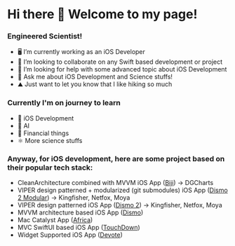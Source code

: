 # Hi there 👋 Welcome to my page!

### Engineered Scientist!
- 🖥 I’m currently working as an iOS Developer
- 🤝 I’m looking to collaborate on any Swift based development or project
- 🤔 I’m looking for help with some advanced topic about iOS Development
- 💬 Ask me about iOS Development and Science stuffs!
- ⛰ Just want to let you know that I like hiking so much


### Currently I'm on journey to learn
- 🍎 iOS Development
- 🧠 AI
- 🤑 Financial things
- ⚛ More science stuffs

### Anyway, for iOS development, here are some project based on their popular tech stack:
- CleanArchitecture combined with MVVM iOS App ([Biji](https://github.com/oddesa/Fintech-CleanArchitecture-MVVM)) -> DGCharts
- VIPER design patterned + modularized (git submodules) iOS App ([Dismo 2 Modular](https://github.com/oddesa/Dismo-2-Modular)) -> Kingfisher, Netfox, Moya
- VIPER design patterned iOS App ([Dismo 2](https://github.com/oddesa/Dismo-2)) -> Kingfisher, Netfox, Moya
- MVVM architecture based iOS App ([Dismo](https://github.com/oddesa/Dismo)) 
- Mac Catalyst App ([Africa](https://github.com/oddesa/Africa)) 
- MVC SwiftUI based iOS App ([TouchDown](https://github.com/oddesa/TouchDown))
- Widget Supported iOS App ([Devote](https://github.com/oddesa/Devote))
